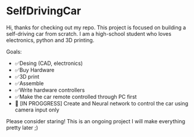 # SelfDrivingCar
Hi, thanks for checking out my repo.
This project is focused on building a self-driving car from scratch.  I am a high-school student who loves electronics, python and 3D printing.

Goals:
 - ✅Desing (CAD, electronics)
 - ✅Buy Hardware
 - ✅3D print
 - ✅Assemble
 - ✅Write hardware controllers
 - ✅Make the car remote controlled through PC first
 - 🚧 [IN PROGGRESS] Create and Neural network to control the car using camera input only
 
Please consider staring! This is an ongoing project I will make everything pretty later ;)

